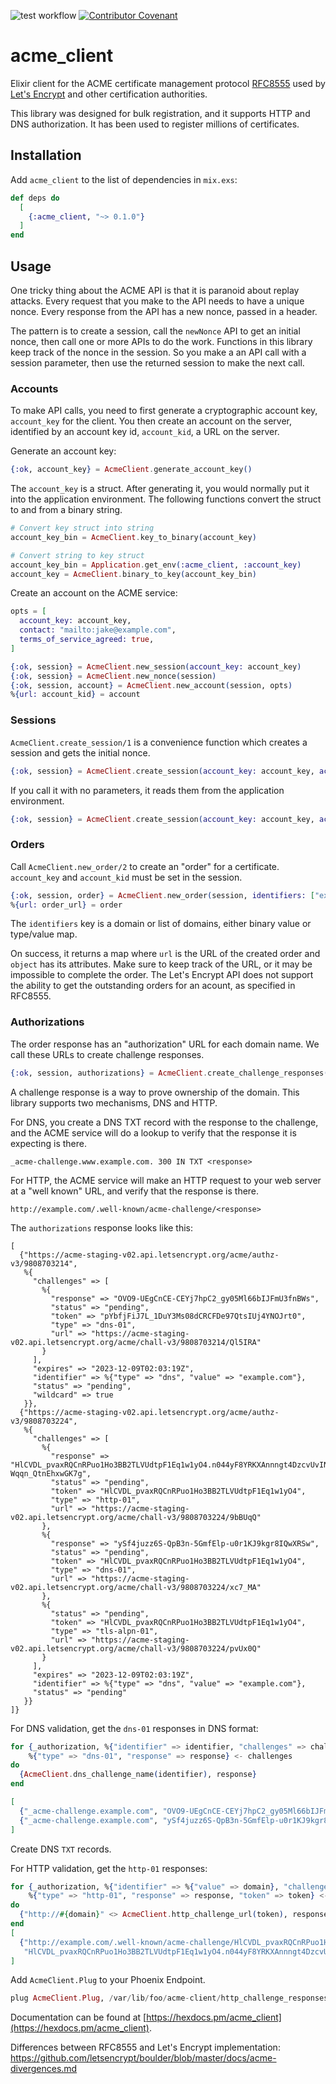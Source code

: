 ![test workflow](https://github.com/cogini/acme_client/actions/workflows/test.yml/badge.svg)
[![Contributor Covenant](https://img.shields.io/badge/Contributor%20Covenant-2.1-4baaaa.svg)](CODE_OF_CONDUCT.md)

# acme_client

Elixir client for the ACME certificate management protocol
[RFC8555](https://tools.ietf.org/html/rfc8555) used by
[Let's Encrypt](https://letsencrypt.org/) and other certification authorities.

This library was designed for bulk registration, and it supports HTTP and DNS
authorization. It has been used to register millions of certificates.

## Installation

Add `acme_client` to the list of dependencies in `mix.exs`:

```elixir
def deps do
  [
    {:acme_client, "~> 0.1.0"}
  ]
end
```

## Usage

One tricky thing about the ACME API is that it is paranoid about replay
attacks. Every request that you make to the API needs to have a unique nonce.
Every response from the API has a new nonce, passed in a header.

The pattern is to create a session, call the `newNonce` API to get an initial
nonce, then call one or more APIs to do the work. Functions in this library
keep track of the nonce in the session. So you make a an API call with a
session parameter, then use the returned session to make the next call.

### Accounts

To make API calls, you need to first generate a cryptographic account key,
`account_key` for the client. You then create an account on the server,
identified by an account key id, `account_kid`, a URL on the server.

Generate an account key:

```elixir
{:ok, account_key} = AcmeClient.generate_account_key()
```

The `account_key` is a struct. After generating it, you would normally put it
into the application environment. The following functions convert the struct to
and from a binary string.

```elixir
# Convert key struct into string
account_key_bin = AcmeClient.key_to_binary(account_key)

# Convert string to key struct
account_key_bin = Application.get_env(:acme_client, :account_key)
account_key = AcmeClient.binary_to_key(account_key_bin)
```

Create an account on the ACME service:

```elixir
opts = [
  account_key: account_key,
  contact: "mailto:jake@example.com",
  terms_of_service_agreed: true,
]

{:ok, session} = AcmeClient.new_session(account_key: account_key)
{:ok, session} = AcmeClient.new_nonce(session)
{:ok, session, account} = AcmeClient.new_account(session, opts)
%{url: account_kid} = account
```

### Sessions

`AcmeClient.create_session/1` is a convenience function which creates a session
and gets the initial nonce.

```elixir
{:ok, session} = AcmeClient.create_session(account_key: account_key, account_kid: account_kid)
```

If you call it with no parameters, it reads them from the application environment.

```elixir
{:ok, session} = AcmeClient.create_session(account_key: account_key, account_kid: account_kid)
```

### Orders

Call `AcmeClient.new_order/2` to create an "order" for a certificate.
`account_key` and `account_kid` must be set in the session.

```elixir
{:ok, session, order} = AcmeClient.new_order(session, identifiers: ["example.com", "*.example.com"])
%{url: order_url} = order
```

The `identifiers` key is a domain or list of domains, either binary value or
type/value map.

On success, it returns a map where `url` is the URL of the created order and
`object` has its attributes. Make sure to keep track of the URL, or it may be
impossible to complete the order. The Let's Encrypt API does not support the
ability to get the outstanding orders for an acount, as specified in RFC8555.

### Authorizations

The order response has an "authorization" URL for each domain name.
We call these URLs to create challenge responses.

```elixir
{:ok, session, authorizations} = AcmeClient.create_challenge_responses(session, order.object)
```

A challenge response is a way to prove ownership of the domain.
This library supports two mechanisms, DNS and HTTP.

For DNS, you create a DNS TXT record with the response to the challenge, and the ACME service
will do a lookup to verify that the response it is expecting is there.

```
_acme-challenge.www.example.com. 300 IN TXT <response>
```

For HTTP, the ACME service will make an HTTP request to your web server at a "well known" URL,
and verify that the response is there.

```
http://example.com/.well-known/acme-challenge/<response>
```

The `authorizations` response looks like this:

```
[
  {"https://acme-staging-v02.api.letsencrypt.org/acme/authz-v3/9808703214",
   %{
     "challenges" => [
       %{
         "response" => "OVO9-UEgCnCE-CEYj7hpC2_gy05Ml66bIJFmU3fnBWs",
         "status" => "pending",
         "token" => "pYbfjFiJ7L_1DuY3Ms08dCRCFDe97QtsIUj4YNOJrt0",
         "type" => "dns-01",
         "url" => "https://acme-staging-v02.api.letsencrypt.org/acme/chall-v3/9808703214/Ql5IRA"
       }
     ],
     "expires" => "2023-12-09T02:03:19Z",
     "identifier" => %{"type" => "dns", "value" => "example.com"},
     "status" => "pending",
     "wildcard" => true
   }},
  {"https://acme-staging-v02.api.letsencrypt.org/acme/authz-v3/9808703224",
   %{
     "challenges" => [
       %{
         "response" => "HlCVDL_pvaxRQCnRPuo1Ho3BB2TLVUdtpF1Eq1w1yO4.n044yF8YRKXAnnngt4DzcvUvIN-Wqqn_QtnEhxwGK7g",
         "status" => "pending",
         "token" => "HlCVDL_pvaxRQCnRPuo1Ho3BB2TLVUdtpF1Eq1w1yO4",
         "type" => "http-01",
         "url" => "https://acme-staging-v02.api.letsencrypt.org/acme/chall-v3/9808703224/9bBUqQ"
       },
       %{
         "response" => "ySf4juzz6S-QpB3n-5GmfElp-u0r1KJ9kgr8IQwXRSw",
         "status" => "pending",
         "token" => "HlCVDL_pvaxRQCnRPuo1Ho3BB2TLVUdtpF1Eq1w1yO4",
         "type" => "dns-01",
         "url" => "https://acme-staging-v02.api.letsencrypt.org/acme/chall-v3/9808703224/xc7_MA"
       },
       %{
         "status" => "pending",
         "token" => "HlCVDL_pvaxRQCnRPuo1Ho3BB2TLVUdtpF1Eq1w1yO4",
         "type" => "tls-alpn-01",
         "url" => "https://acme-staging-v02.api.letsencrypt.org/acme/chall-v3/9808703224/pvUx0Q"
       }
     ],
     "expires" => "2023-12-09T02:03:19Z",
     "identifier" => %{"type" => "dns", "value" => "example.com"},
     "status" => "pending"
   }}
]}
```

For DNS validation, get the `dns-01` responses in DNS format:

```elixir
for {_authorization, %{"identifier" => identifier, "challenges" => challenges}} <- authorizations,
    %{"type" => "dns-01", "response" => response} <- challenges
do
  {AcmeClient.dns_challenge_name(identifier), response}
end

[
  {"_acme-challenge.example.com", "OVO9-UEgCnCE-CEYj7hpC2_gy05Ml66bIJFmU3fnBWs"},
  {"_acme-challenge.example.com", "ySf4juzz6S-QpB3n-5GmfElp-u0r1KJ9kgr8IQwXRSw"}
]
```

Create DNS `TXT` records.

For HTTP validation, get the `http-01` responses:

```elixir
for {_authorization, %{"identifier" => %{"value" => domain}, "challenges" => challenges}} <- authorizations,
    %{"type" => "http-01", "response" => response, "token" => token} <- challenges
do
  {"http://#{domain}" <> AcmeClient.http_challenge_url(token), response}
end
[
  {"http://example.com/.well-known/acme-challenge/HlCVDL_pvaxRQCnRPuo1Ho3BB2TLVUdtpF1Eq1w1yO4",
   "HlCVDL_pvaxRQCnRPuo1Ho3BB2TLVUdtpF1Eq1w1yO4.n044yF8YRKXAnnngt4DzcvUvIN-Wqqn_QtnEhxwGK7g"}
]
```

Add `AcmeClient.Plug` to your Phoenix Endpoint.

```elixir
plug AcmeClient.Plug, /var/lib/foo/acme-client/http_challenge_responses.bert
```

Documentation can be found at [https://hexdocs.pm/acme_client](https://hexdocs.pm/acme_client).

Differences between RFC8555 and Let's Encrypt implementation:
https://github.com/letsencrypt/boulder/blob/master/docs/acme-divergences.md
